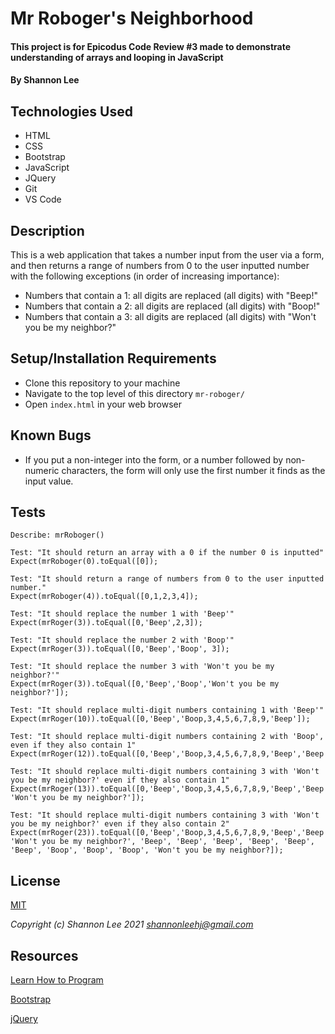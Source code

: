 # Mr Roboger's Neighborhood

#### This project is for Epicodus Code Review #3 made to demonstrate understanding of arrays and looping in JavaScript

#### By Shannon Lee

## Technologies Used

* HTML
* CSS
* Bootstrap
* JavaScript
* JQuery
* Git
* VS Code

## Description

This is a web application that takes a number input from the user via a form, and then returns a range of numbers from 0 to the user inputted number with the following exceptions (in order of increasing importance):

* Numbers that contain a 1: all digits are replaced (all digits) with "Beep!"
* Numbers that contain a 2: all digits are replaced (all digits) with "Boop!"
* Numbers that contain a 3: all digits are replaced (all digits) with "Won't you be my neighbor?"

## Setup/Installation Requirements

* Clone this repository to your machine
* Navigate to the top level of this directory `mr-roboger/`
* Open `index.html` in your web browser

## Known Bugs

* If you put a non-integer into the form, or a number followed by non-numeric characters, the form will only use the first number it finds as the input value.

## Tests
```
Describe: mrRoboger()

Test: "It should return an array with a 0 if the number 0 is inputted"
Expect(mrRoboger(0).toEqual([0]);

Test: "It should return a range of numbers from 0 to the user inputted number."
Expect(mrRoboger(4)).toEqual([0,1,2,3,4]);

Test: "It should replace the number 1 with 'Beep'"
Expect(mrRoger(3)).toEqual([0,'Beep',2,3]);

Test: "It should replace the number 2 with 'Boop'"
Expect(mrRoger(3)).toEqual([0,'Beep','Boop', 3]);

Test: "It should replace the number 3 with 'Won't you be my neighbor?'"
Expect(mrRoger(3)).toEqual([0,'Beep','Boop','Won't you be my neighbor?']);

Test: "It should replace multi-digit numbers containing 1 with 'Beep'"
Expect(mrRoger(10)).toEqual([0,'Beep','Boop,3,4,5,6,7,8,9,'Beep']);

Test: "It should replace multi-digit numbers containing 2 with 'Boop', even if they also contain 1"
Expect(mrRoger(12)).toEqual([0,'Beep','Boop,3,4,5,6,7,8,9,'Beep','Beep','Boop']);

Test: "It should replace multi-digit numbers containing 3 with 'Won't you be my neighbor?' even if they also contain 1"
Expect(mrRoger(13)).toEqual([0,'Beep','Boop,3,4,5,6,7,8,9,'Beep','Beep','Boop', 'Won't you be my neighbor?']);

Test: "It should replace multi-digit numbers containing 3 with 'Won't you be my neighbor?' even if they also contain 2"
Expect(mrRoger(23)).toEqual([0,'Beep','Boop,3,4,5,6,7,8,9,'Beep','Beep','Boop', 'Won't you be my neighbor?', 'Beep', 'Beep', 'Beep', 'Beep', 'Beep', 'Beep', 'Boop', 'Boop', 'Boop', 'Won't you be my neighbor?]);

```
## License
[MIT](https://opensource.org/licenses/MIT)

_Copyright (c) Shannon Lee 2021_
_<shannonleehj@gmail.com>_

## Resources
[Learn How to Program](https://www.learnhowtoprogram.com/introduction-to-programming-part-time-c-and-react-track)

[Bootstrap](https://getbootstrap.com/)

[jQuery](https://api.jquery.com/)
